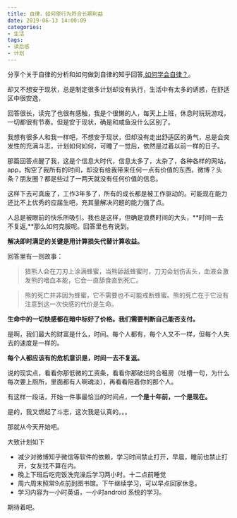 ```yaml
---
title: 自律，如何使行为符合长期利益
date: 2019-06-13 14:00:09
categories:
- 生活
tags:
- 读后感
- 计划
---
```


分享个关于自律的分析和如何做到自律的知乎回答,[如何学会自律？](https://www.zhihu.com/question/20671626/answer/624635408)。

却又不想安于现状，总是制定很多计划却没有执行，生活中有太多的诱惑，在舒适区中很安逸，

回答很长，读完了也很有感触，我是个很懒的人，每天上上班，休息时玩玩游戏，一切都很有节奏。但是安于现状，确是和咸鱼没什么区别了。

我想有很多人和我一样吧，不想安于现状，但却没有走出舒适区的勇气，总是会突发性的充满斗志，计划如何如何，可睡了一觉后，依然是过着以前一样的日子。

那篇回答点醒了我，这是个信息大时代，信息太多了，太杂了，各种各样的网站，app，掏空了我所有的时间，却没有给我带来任何一点有价值的东西，微博？头条？朋友圈？都是些过了一两天就没有任何价值的信息。

这样下去可真废了，工作3年多了，所有的成长都是被工作驱动的。可能现在能力还比不上优秀的应届生吧，充其量解决问题的能力强了点。

人总是被眼前的快乐所吸引。我也是这样，但确是浪费时间的大头，**时间一去不复返,**那么如何克服呢。回答里也有说到。

**解决即时满足的关键是用计算损失代替计算收益。**

回答里有一则故事：
> 猎熊人会在刀刃上涂满蜂蜜，当熊舔舐蜂蜜时，刀刃会划伤舌头，血液会激发熊的嗜血本能，它会一直舔食直到死亡。

>熊的死亡并非因为蜂蜜，它不需要也不可能戒断蜂蜜。熊的死亡在于它没有注意到这一次快感的代价是生命。

**生命中的一切快感都在暗中标好了价格。我们需要判断自己能否支付。**

是啊，我们最大的财富是什么，时间。每个人都有，每个人又不一样，但每个人失去的速度是一样的。

**每个人都应该有的危机意识是，时间一去不复返。**

说的现实点，看看你那低微的工资条，看看你那破烂的合租房（吐槽一句，为什么每次要上厕所，里面都有人啊魂淡），再看看陪着你的那个人。

有这样一段话，开始一件事最恰当的时间点，**一个是十年前，一个是现在。**

是的，我又燃起了斗志，这次我是认真的。。。

那就从今天开始吧。

大致计划如下

- 减少对微博知乎微信等软件的依赖，学习时间禁止打开，早晨，睡前也禁止打开，女友找不算在内。
- 晚上下班后吃完饭洗完澡后学习两小时。十二点前睡觉
- 周六周末照常9点前到图书馆。下午继续学习，可以早点回家休息。
- 学习内容为一小时英语，一小时android 系统的学习。

期待着吧。
